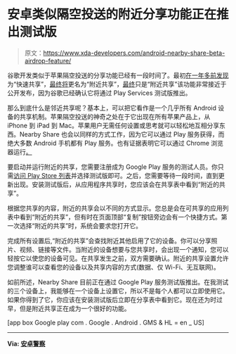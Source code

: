 # 安卓类似隔空投送的附近分享功能正在推出测试版

> 原文：<https://www.xda-developers.com/android-nearby-share-beta-airdrop-feature/>

谷歌开发类似于苹果隔空投送的分享功能已经有一段时间了。最初[在一年多前发现](https://www.xda-developers.com/fast-share-android-beam-airdrop-android/)为“快速共享”，[最终将](https://www.xda-developers.com/fast-share-google-upcoming-airdrop-service-renamed-nearby-sharing/)更名为“附近共享”，[最终](https://www.xda-developers.com/android-nearby-share-file-sharing-chrome-os-windows-macos-linux-chrome/)只是“附近共享”该功能非常接近于公开发布，因为谷歌已经确认它将通过 Play Services 测试版推出。

那么到底什么是邻近共享呢？基本上，可以把它看作是一个几乎所有 Android 设备的共享机制。苹果隔空投送的神奇之处在于它出现在所有苹果产品上，从 iPhone 到 iPad 到 Mac。苹果用户无需任何设置或思考就可以轻松地互相分享东西。Nearby Share 也会以同样的方式工作，因为它可以通过 Play 服务获得，而绝大多数 Android 手机都有 Play 服务。也有证据表明它可以通过 Chrome 浏览器运行[。](https://www.xda-developers.com/android-nearby-share-file-sharing-chrome-os-windows-macos-linux-chrome/)

要启动并运行附近的共享，您需要注册成为 Google Play 服务的测试人员。你只需[访问 Play Store 列表](https://play.google.com/store/apps/details?id=com.google.android.gms&hl=en_US)并选择测试版即可。之后，您需要等待一段时间，直到更新出现。安装测试版后，从应用程序共享时，您应该会在共享表中看到“附近的共享”。

根据您共享的内容，附近的共享会以不同的方式显示。您总是会在可共享的应用列表中看到“附近的共享”，但有时在页面顶部“复制”按钮旁边会有一个快捷方式。第一次选择“附近的共享”时，系统会要求您打开它。

完成所有设置后,“附近的共享”会查找附近其他启用了它的设备。你可以分享照片、视频、链接等文件。当附近的设备想要与您共享时，会出现一个通知，您可以轻按它以使您的设备可见。在共享发生之前，双方需要确认。附近的共享设置允许您调整谁可以查看您的设备以及共享内容的方式(数据、仅 Wi-Fi、无互联网)。

如前所述，Nearby Share 目前正在通过 Google Play 服务测试版推出。在我测试的三个设备上，我能够在一个设备上设置它，所以不是每个人都可以立即使用它。如果你得到了它，你应该在安装测试版后立即在分享表中看到它。现在还为时过早，但是附近共享正在成为一个很好的功能。

[app box Google play com . Google . Android . GMS & HL = en _ US]

* * *

**Via: [安卓警察](https://www.androidpolice.com/2020/06/30/nearby-sharing-androids-airdrop-competitor-is-rolling-out-now-in-beta/)**